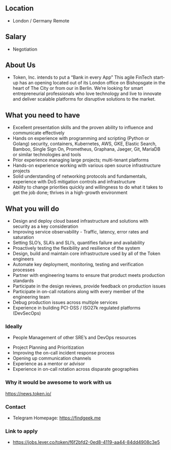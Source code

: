 ## Location

* London / Germany Remote 

## Salary

* Negotiation

## About Us

* Token, Inc. intends to put a “Bank in every App”
This agile FinTech start-up has an opening located out of its London office on Bishopsgate in the heart of The City or from our in Berlin.
We’re looking for smart entrepreneurial professionals who love technology and live to innovate and deliver scalable platforms for disruptive solutions to the market.  

## What you need to have

- Excellent presentation skills and the proven ability to influence and communicate effectively
- Hands on experience with programming and scripting (Python or Golang) security, containers, Kubernetes, AWS, GKE, Elastic Search, Bamboo, Single Sign On, Prometheus, Graphana, Jaeger, Git, MariaDB or similar technologies and tools
- Prior experience managing large projects; multi-tenant platforms
- Hands-on experience working with various open source infrastructure projects
- Solid understanding of networking protocols and fundamentals, experience with DoS mitigation controls and infrastructure
- Ability to change priorities quickly and willingness to do what it takes to get the job done; thrives in a high-growth environment

## What you will do

- Design and deploy cloud based infrastructure and solutions with security as a key consideration
- Improving service observability - Traffic, latency, error rates and saturation
- Setting SLO’s, SLA’s and SLI’s, quantifies failure and availability
- Proactively testing the flexibility and resilience of the system
- Design, build and maintain core infrastructure used by all of the Token engineers
- Automate key deployment, monitoring, testing and verification processes
- Partner with engineering teams to ensure that product meets production standards
- Participate in the design reviews, provide feedback on production issues
- Participate in on-call rotations along with every member of the engineering team
- Debug production issues across multiple services
- Experience in building PCI-DSS / ISO27k regulated platforms (DevSecOps)

### Ideally

* People Management of other SRE’s and DevOps resources

- Project Planning and Prioritization
- Improving the on-call incident response process
- Opening up communication channels
- Experience as a mentor or advisor
- Experience in on-call rotation across disparate geographies

### Why it would be awesome to work with us

https://news.token.io/

### Contact

* Telegram Homepage:  https://findgeek.me

### Link to apply

* https://jobs.lever.co/token/f6f2bfd2-0ed8-4119-aa44-84dd4908c3e5
